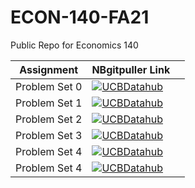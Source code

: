 # ECON-140-FA21
Public Repo for Economics 140

| Assignment  | NBgitpuller Link  |   |
|---|---|---|
| Problem Set 0  | [![UCBDatahub](https://img.shields.io/badge/Launch-UCB%20Datahub-blue.svg)](https://datahub.berkeley.edu/hub/user-redirect/git-pull?repo=https%3A%2F%2Fgithub.com%2Fds-modules%2FECON-140-FA21.git&urlpath=tree%2FECON-140-FA21.git%2Fps0%2Fps0.ipynb&branch=main)  |   |
| Problem Set 1  |  [![UCBDatahub](https://img.shields.io/badge/Launch-UCB%20Datahub-blue.svg)](https://datahub.berkeley.edu/hub/user-redirect/git-pull?repo=https%3A%2F%2Fgithub.com%2Fds-modules%2FECON-140-FA21.git&urlpath=tree%2FECON-140-FA21.git%2Fps1%2Fps1.ipynb&branch=main) |   |
| Problem Set 2  |  [![UCBDatahub](https://img.shields.io/badge/Launch-UCB%20Datahub-blue.svg)](https://datahub.berkeley.edu/hub/user-redirect/git-pull?repo=https%3A%2F%2Fgithub.com%2Fds-modules%2FECON-140-FA21.git&urlpath=tree%2FECON-140-FA21.git%2Fps2%2Fps2.ipynb&branch=main) |   |
| Problem Set 3  |  [![UCBDatahub](https://img.shields.io/badge/Launch-UCB%20Datahub-blue.svg)](https://datahub.berkeley.edu/hub/user-redirect/git-pull?repo=https%3A%2F%2Fgithub.com%2Fds-modules%2FECON-140-FA21.git&urlpath=tree%2FECON-140-FA21.git%2Fps3%2Fps3.ipynb&branch=main) |   |
| Problem Set 4  |  [![UCBDatahub](https://img.shields.io/badge/Launch-UCB%20Datahub-blue.svg)](https://datahub.berkeley.edu/hub/user-redirect/git-pull?repo=https%3A%2F%2Fgithub.com%2Fds-modules%2FECON-140-FA21.git&urlpath=tree%2FECON-140-FA21.git%2Fps4%2Fps4.ipynb&branch=main) |   |
| Problem Set 4  |  [![UCBDatahub](https://img.shields.io/badge/Launch-UCB%20Datahub-blue.svg)](https://datahub.berkeley.edu/hub/user-redirect/git-pull?repo=https%3A%2F%2Fgithub.com%2Fds-modules%2FECON-140-FA21.git&urlpath=tree%2FECON-140-FA21.git%2Fps5%2Fps5.ipynb&branch=main) |   |

